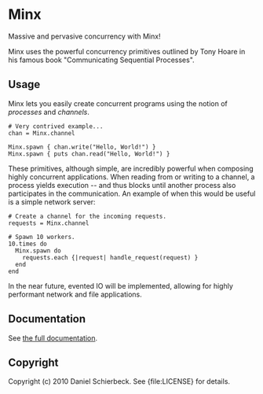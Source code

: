 Minx
====

Massive and pervasive concurrency with Minx!

Minx uses the powerful concurrency primitives outlined by Tony Hoare in his
famous book "Communicating Sequential Processes".


Usage
-----

Minx lets you easily create concurrent programs using the notion of *processes*
and *channels*.

    # Very contrived example...
    chan = Minx.channel

    Minx.spawn { chan.write("Hello, World!") }
    Minx.spawn { puts chan.read("Hello, World!") }

These primitives, although simple, are incredibly powerful when composing highly
concurrent applications. When reading from or writing to a channel, a process
yields execution -- and thus blocks until another process also participates in
the communication. An example of when this would be useful is a simple network
server:

    # Create a channel for the incoming requests.
    requests = Minx.channel

    # Spawn 10 workers.
    10.times do
      Minx.spawn do
        requests.each {|request| handle_request(request) }
      end
    end

In the near future, evented IO will be implemented, allowing for highly
performant network and file applications.


Documentation
-------------

See [the full documentation](http://yardoc.org/docs/dasch-minx/file:README.md).


Copyright
---------

Copyright (c) 2010 Daniel Schierbeck. See {file:LICENSE} for details.

